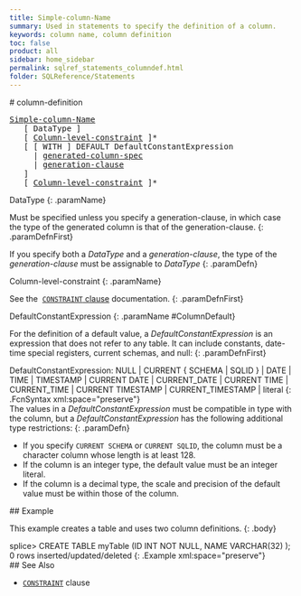 ```yaml
---
title: Simple-column-Name
summary: Used in statements to specify the definition of a column.
keywords: column name, column definition
toc: false
product: all
sidebar: home_sidebar
permalink: sqlref_statements_columndef.html
folder: SQLReference/Statements
---
```

<section>
<div class="TopicContent" data-swiftype-index="true" markdown="1">
# column-definition

<div class="fcnWrapperWide"><pre class="FcnSyntax">
<a href="sqlref_identifiers_types.html#SimpleColumnName">Simple-column-Name</a>
   [ DataType ]
   [ <a href="sqlref_clauses_constraint.html#ColumnConstraint">Column-level-constraint</a> ]*
   [ [ WITH ] DEFAULT DefaultConstantExpression
     | <a href="sqlref_statements_generatedcolspec.html">generated-column-spec</a>
     | <a href="sqlref_statements_generationclause.html">generation-clause</a>
   ]
   [ <a href="sqlref_clauses_constraint.html#ColumnConstraint">Column-level-constraint</a> ]*</pre>

</div>
<div class="paramList" markdown="1">
DataType
{: .paramName}

Must be specified unless you specify a generation-clause, in which case
the type of the generated column is that of the generation-clause.
{: .paramDefnFirst}

If you specify both a *DataType* and a *generation-clause*, the type of
the *generation-clause* must be assignable to *DataType*
{: .paramDefn}

Column-level-constraint
{: .paramName}

See the &nbsp;[`CONSTRAINT` clause](sqlref_clauses_constraint.html)
documentation.
{: .paramDefnFirst}

DefaultConstantExpression
{: .paramName #ColumnDefault}

For the definition of a default value, a
<var>DefaultConstantExpression</var> is an expression that does not
refer to any table. It can include constants, date-time special
registers, current schemas, and null:
{: .paramDefnFirst}

<div class="fcnWrapperWide" markdown="1">
    DefaultConstantExpression:
       NULL
     | CURRENT { SCHEMA | SQLID }
     | DATE
     | TIME
     | TIMESTAMP
     | CURRENT DATE | CURRENT_DATE
     | CURRENT TIME | CURRENT_TIME
     | CURRENT TIMESTAMP | CURRENT_TIMESTAMP
     | literal
{: .FcnSyntax xml:space="preserve"}

</div>
The values in a <var>DefaultConstantExpression</var> must be compatible
in type with the column, but a <var>DefaultConstantExpression</var> has
the following additional type restrictions:
{: .paramDefn}

* If you specify `CURRENT SCHEMA` or `CURRENT SQLID`, the column must be
  a character column whose length is at least 128.
* If the column is an integer type, the default value must be an integer
  literal.
* If the column is a decimal type, the scale and precision of the
  default value must be within those of the column.

</div>
## Example

This example creates a table and uses two column definitions.
{: .body}

<div class="preWrapper" markdown="1">
    splice> CREATE TABLE myTable (ID INT NOT NULL, NAME VARCHAR(32) );
    0 rows inserted/updated/deleted
{: .Example xml:space="preserve"}

</div>
## See Also

* [`CONSTRAINT`](sqlref_clauses_constraint.html) clause

</div>
</section>
